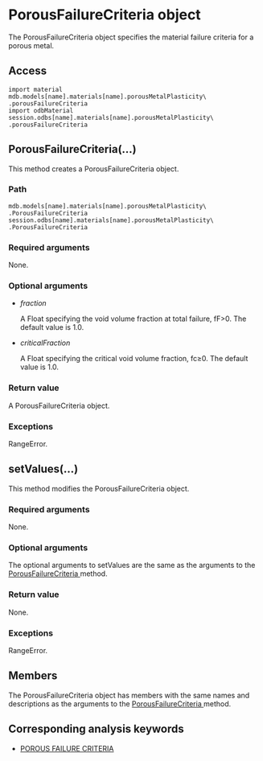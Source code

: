 # PorousFailureCriteria object

The PorousFailureCriteria object specifies the material failure criteria for a porous metal.

## Access

```
import material
mdb.models[name].materials[name].porousMetalPlasticity\
.porousFailureCriteria
import odbMaterial
session.odbs[name].materials[name].porousMetalPlasticity\
.porousFailureCriteria
```

## PorousFailureCriteria(...)



This method creates a PorousFailureCriteria object.



### Path

```
mdb.models[name].materials[name].porousMetalPlasticity\
.PorousFailureCriteria
session.odbs[name].materials[name].porousMetalPlasticity\
.PorousFailureCriteria
```

### Required arguments

None.

### Optional arguments

- *fraction*

  A Float specifying the void volume fraction at total failure, fF>0. The default value is 1.0.

- *criticalFraction*

  A Float specifying the critical void volume fraction, fc≥0. The default value is 1.0.

### Return value

A PorousFailureCriteria object.

### Exceptions

RangeError.



## setValues(...)



This method modifies the PorousFailureCriteria object.



### Required arguments

None.

### Optional arguments

The optional arguments to setValues are the same as the arguments to the [PorousFailureCriteria ](https://help.3ds.com/2022/english/DSSIMULIA_Established/SIMACAEKERRefMap/simaker-c-porousfailurecriteriapyc.htm?ContextScope=all#simaker-porousfailurecriteriaporousfailurecriteriapyc)method.

### Return value

None.

### Exceptions

RangeError.



## Members

The PorousFailureCriteria object has members with the same names and descriptions as the arguments to the [PorousFailureCriteria ](https://help.3ds.com/2022/english/DSSIMULIA_Established/SIMACAEKERRefMap/simaker-c-porousfailurecriteriapyc.htm?ContextScope=all#simaker-porousfailurecriteriaporousfailurecriteriapyc)method.



## Corresponding analysis keywords

- [POROUS FAILURE CRITERIA](https://help.3ds.com/2022/english/DSSIMULIA_Established/SIMACAEKEYRefMap/simakey-r-porousfailurecriteria.htm?ContextScope=all#simakey-r-porousfailurecriteria)